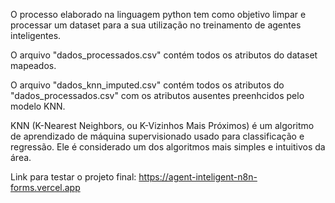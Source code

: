O processo elaborado na linguagem python tem como objetivo limpar e processar um dataset para a sua utilização no treinamento de agentes inteligentes.

O arquivo "dados_processados.csv" contém todos os atributos do dataset mapeados.

O arquivo "dados_knn_imputed.csv" contém todos os atributos do "dados_processados.csv" com os atributos ausentes preenhcidos pelo modelo KNN.

KNN (K-Nearest Neighbors, ou K-Vizinhos Mais Próximos) é um algoritmo de aprendizado de máquina supervisionado usado para classificação e regressão.
Ele é considerado um dos algoritmos mais simples e intuitivos da área.

Link para testar o projeto final: https://agent-inteligent-n8n-forms.vercel.app
